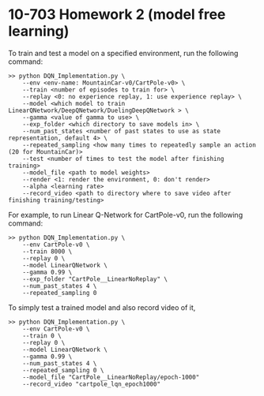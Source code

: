 # 10-703 Homework 2 (model free learning)

To train and test a model on a specified environment, run the following command:

~~~~
>> python DQN_Implementation.py \
    --env <env-name: MountainCar-v0/CartPole-v0> \
    --train <number of episodes to train for> \
    --replay <0: no experience replay, 1: use experience replay> \
    --model <which model to train LinearQNetwork/DeepQNetwork/DuelingDeepQNetwork > \
    --gamma <value of gamma to use> \
    --exp_folder <which directory to save models in> \
    --num_past_states <number of past states to use as state representation, default 4> \
    --repeated_sampling <how many times to repeatedly sample an action (20 for MountainCar)>
    --test <number of times to test the model after finishing training>
    --model_file <path to model weights>
    --render <1: render the environment, 0: don't render>
    --alpha <learning rate>
    --record_video <path to directory where to save video after finishing training/testing>
~~~~

For example, to run Linear Q-Network for CartPole-v0, run the following command:
~~~~
>> python DQN_Implementation.py \
    --env CartPole-v0 \
    --train 8000 \
    --replay 0 \
    --model LinearQNetwork \
    --gamma 0.99 \
    --exp_folder "CartPole__LinearNoReplay" \
    --num_past_states 4 \
    --repeated_sampling 0
~~~~ 

To simply test a trained model and also record video of it,
~~~~
>> python DQN_Implementation.py \
    --env CartPole-v0 \
    --train 0 \
    --replay 0 \
    --model LinearQNetwork \
    --gamma 0.99 \
    --num_past_states 4 \
    --repeated_sampling 0 \
    --model_file "CartPole__LinearNoReplay/epoch-1000"
    --record_video "cartpole_lqn_epoch1000"
~~~~
